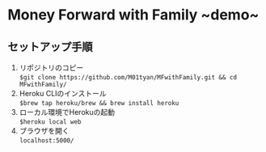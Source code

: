 # Money Forward with Family ~demo~
## セットアップ手順
1. リポジトリのコピー  
`$git clone https://github.com/M01tyan/MFwithFamily.git && cd MFwithFamily/`
1. Heroku CLIのインストール  
`$brew tap heroku/brew && brew install heroku`
1. ローカル環境でHerokuの起動  
`$heroku local web`
1. ブラウザを開く  
`localhost:5000/`
